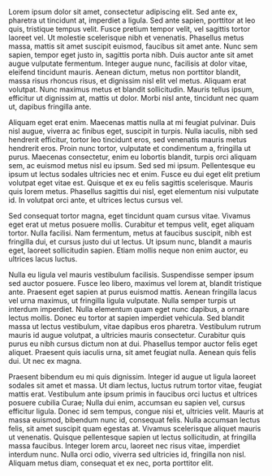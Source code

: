 Lorem ipsum dolor sit amet, consectetur adipiscing elit. Sed ante ex, pharetra ut tincidunt at, imperdiet a ligula. Sed ante sapien, porttitor at leo quis, tristique tempus velit. Fusce pretium tempor velit, vel sagittis tortor laoreet vel. Ut molestie scelerisque nibh et venenatis. Phasellus metus massa, mattis sit amet suscipit euismod, faucibus sit amet ante. Nunc sem sapien, tempor eget justo in, sagittis porta nibh. Duis auctor ante sit amet augue vulputate fermentum. Integer augue nunc, facilisis at dolor vitae, eleifend tincidunt mauris. Aenean dictum, metus non porttitor blandit, massa risus rhoncus risus, et dignissim nisl elit vel metus. Aliquam erat volutpat. Nunc maximus metus et blandit sollicitudin. Mauris tellus ipsum, efficitur ut dignissim at, mattis ut dolor. Morbi nisl ante, tincidunt nec quam ut, dapibus fringilla ante.

Aliquam eget erat enim. Maecenas mattis nulla at mi feugiat pulvinar. Duis nisl augue, viverra ac finibus eget, suscipit in turpis. Nulla iaculis, nibh sed hendrerit efficitur, tortor leo tincidunt eros, sed venenatis mauris metus hendrerit eros. Proin nunc tortor, vulputate et condimentum a, fringilla ut purus. Maecenas consectetur, enim eu lobortis blandit, turpis orci aliquam sem, ac euismod metus nisl eu ipsum. Sed sed mi ipsum. Pellentesque eu ipsum ut lectus sodales ultricies nec et enim. Fusce eu dui eget elit pretium volutpat eget vitae est. Quisque et ex eu felis sagittis scelerisque. Mauris quis lorem metus. Phasellus sagittis dui nisl, eget elementum nisi vulputate id. In volutpat orci ante, et ultrices lectus cursus vel.

Sed consequat tortor magna, eget tincidunt quam cursus vitae. Vivamus eget erat ut metus posuere mollis. Curabitur et tempus velit, eget aliquam tortor. Nulla facilisi. Nam fermentum, metus at faucibus suscipit, nibh est fringilla dui, et cursus justo dui ut lectus. Ut ipsum nunc, blandit a mauris eget, laoreet sollicitudin sapien. Etiam mollis neque non enim auctor, eu ultrices lacus luctus.

Nulla eu ligula vel mauris vestibulum facilisis. Suspendisse semper ipsum sed auctor posuere. Fusce leo libero, maximus vel lorem at, blandit tristique ante. Praesent eget sapien at purus euismod mattis. Aenean fringilla lacus vel urna maximus, ut fringilla ligula vulputate. Nulla semper turpis ut interdum imperdiet. Nulla elementum quam eget nunc dapibus, a ornare lectus mollis. Donec eu tortor at sapien imperdiet vehicula. Sed blandit massa ut lectus vestibulum, vitae dapibus eros pharetra. Vestibulum rutrum mauris id augue volutpat, a ultricies mauris consectetur. Curabitur quis purus eu nibh cursus dictum non at dui. Phasellus tempor auctor felis eget aliquet. Praesent quis iaculis urna, sit amet feugiat nulla. Aenean quis felis dui. Ut nec ex magna.

Praesent bibendum eu mi quis dignissim. Integer id augue ut ligula laoreet sodales sit amet et massa. Ut diam lectus, luctus rutrum tortor vitae, feugiat mattis erat. Vestibulum ante ipsum primis in faucibus orci luctus et ultrices posuere cubilia Curae; Nulla dui enim, accumsan eu sapien vel, cursus efficitur ligula. Donec id sem tempus, congue nisi et, ultricies velit. Mauris at massa euismod, bibendum nunc id, consequat felis. Nulla accumsan lectus felis, sit amet suscipit quam egestas at. Vivamus scelerisque aliquet mauris ut venenatis. Quisque pellentesque sapien ut lectus sollicitudin, at fringilla massa faucibus. Integer lorem arcu, laoreet nec risus vitae, imperdiet interdum nunc. Nulla orci odio, viverra sed ultricies id, fringilla non nisl. Aliquam metus diam, consequat et ex nec, porta porttitor elit.
